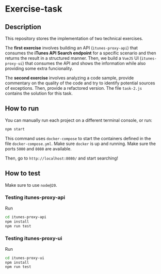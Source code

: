 # Exercise-task

## Description

This repository stores the implementation of two technical exercises.

The **first exercise** involves building an API (`itunes-proxy-api`) that consumes the **iTunes API Search endpoint** for a specific scenario and then returns the result in a structured manner. Then, we build a `VueJS` UI (`itunes-proxy-ui`) that consumes the API and shows the information while also providing some extra funcionality.

The **second exercise** involves analyzing a code sample, provide commentary on the quality of the code and try to identify potential sources of exceptions. Then, provide a refactored version. The file `task-2.js` contains the solution for this task.

## How to run

You can manually run each project on a different terminal console, or run:

```bash
npm start
```

This command uses `docker-compose` to start the containers defined in the file `docker-compose.yml`. Make sure `docker` is up and running. Make sure the ports `5000` and `8080` are available.

Then, go to `http://localhost:8080/` and start searching!

## How to test

Make sure to use `node@20`.

### Testing itunes-proxy-api

Run
```bash
cd itunes-proxy-api
npm install
npm run test
```

### Testing itunes-proxy-ui

Run
```bash
cd itunes-proxy-ui
npm install
npm run test
```
